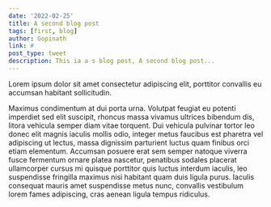 ```yaml
---
date: '2022-02-25'
title: A second blog post
tags: [first, blog]
author: Gopinath
link: #
post_type: tweet
description: This ia a s blog post, A second blog post...
---
```


Lorem ipsum dolor sit amet consectetur adipiscing elit, porttitor convallis eu accumsan habitant sollicitudin.

Maximus condimentum at dui porta urna. Volutpat feugiat eu potenti imperdiet sed elit suscipit, rhoncus massa vivamus ultrices bibendum dis, litora vehicula semper diam vitae torquent. Dui vehicula pulvinar tortor leo donec elit magnis iaculis mollis odio, integer metus faucibus est pharetra vel adipiscing ut lectus, massa dignissim parturient luctus quam finibus orci etiam elementum. Accumsan posuere erat sem semper natoque viverra fusce fermentum ornare platea nascetur, penatibus sodales placerat ullamcorper cursus mi quisque porttitor quis luctus interdum iaculis, leo suspendisse fringilla maximus nisi habitant quam duis ligula purus. Iaculis consequat mauris amet suspendisse metus nunc, convallis vestibulum lorem fames adipiscing, cras aenean ligula tempus ridiculus.